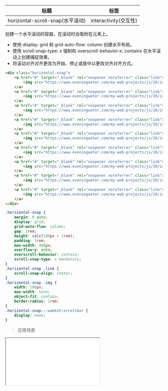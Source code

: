 | 标题                             | 标签           |
| -------------------------------- | -------------- |
| horizontal-scroll-snap(水平滚动) | interactivity(交互性) |

创建一个水平滚动的容器，在滚动时会吸附在元素上。

* 使用 display: grid 和 grid-auto-flow: column 创建水平布局。
* 使用 scroll-snap-type: x 强制和 overscroll-behavior-x: contains 在水平滚动上创建捕捉效果。
* 将滚动对齐对齐更改为开始、停止或居中以更改对齐对齐方式。

```html
<div class="horizontal-snap">
    <a href="#" target="_blank" rel="noopener noreferrer" class="link">
        <img src="https://www.eveningwater.com/my-web-projects/js/26/img/1.jpg" alt="图片加载中" class="img">
    </a>
    <a href="#" target="_blank" rel="noopener noreferrer" class="link">
        <img src="https://www.eveningwater.com/my-web-projects/js/26/img/2.jpg" alt="图片加载中" class="img">
    </a>
    <a href="#" target="_blank" rel="noopener noreferrer" class="link">
        <img src="https://www.eveningwater.com/my-web-projects/js/26/img/3.jpg" alt="图片加载中" class="img">
    </a>
    <a href="#" target="_blank" rel="noopener noreferrer" class="link">
        <img src="https://www.eveningwater.com/my-web-projects/js/26/img/4.jpg" alt="图片加载中" class="img">
    </a>
    <a href="#" target="_blank" rel="noopener noreferrer" class="link">
        <img src="https://www.eveningwater.com/my-web-projects/js/26/img/5.jpg" alt="图片加载中" class="img">
    </a>
    <a href="#" target="_blank" rel="noopener noreferrer" class="link">
        <img src="https://www.eveningwater.com/my-web-projects/js/26/img/6.jpg" alt="图片加载中" class="img">
    </a>
    <a href="#" target="_blank" rel="noopener noreferrer" class="link">
        <img src="https://www.eveningwater.com/my-web-projects/js/26/img/7.jpg" alt="图片加载中" class="img">
    </a>
    <a href="#" target="_blank" rel="noopener noreferrer" class="link">
        <img src="https://www.eveningwater.com/my-web-projects/js/26/img/8.jpg" alt="图片加载中" class="img">
    </a>
    <a href="#" target="_blank" rel="noopener noreferrer" class="link">
        <img src="https://www.eveningwater.com/my-web-projects/js/26/img/9.jpg" alt="图片加载中" class="img">
    </a>
</div>
```

```css
.horizontal-snap {
    margin: 0 auto;
    display: grid;
    grid-auto-flow: column;
    gap: 1rem;
    height: calc(180px + 1rem);
    padding: 1rem;
    max-width: 480px;
    overflow-y: auto;
    overscroll-behavior: contain;
    scroll-snap-type: x mandatory;
}
.horizontal-snap .link {
    scroll-snap-align: center;
}
.horizontal-snap .img {
    width: 180px;
    max-width: none;
    object-fit: contain;
    border-radius: 1rem;
}
.horizontal-snap::-webkit-scrollbar {
    display: none;
}
```




> 应用场景

<iframe src="codes/css/html/horizontal-scroll-snap.html"></iframe>




